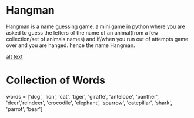 # Hangman
Hangman is a name guessing game, a mini game in python where you are asked to guess the letters of the name of an animal(from a few collection/set of animals names) and if/when you run out of attempts game over and you are hanged. hence the name Hangman.


[alt text](hangman_img.jpg)


# Collection of Words


words = ['dog', 'lion', 'cat', 'tiger', 'giraffe', 'antelope',
         'panther', 'deer','reindeer', 'crocodile', 'elephant',
         'sparrow', 'catepillar', 'shark', 'parrot', 'bear']

